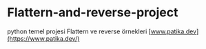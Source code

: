 # Flattern-and-reverse-project
python temel projesi Flattern ve reverse örnekleri
[www.patika.dev](https://www.patika.dev/)
